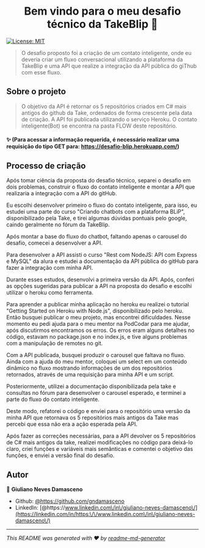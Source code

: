 <h1 align="center">Bem vindo para o meu desafio técnico da TakeBlip 👋</h1>
<p>
  <a href="#" target="_blank">
    <img alt="License: MIT" src="https://img.shields.io/badge/License-MIT-yellow.svg" />
  </a>
</p>

> O desafio proposto foi a criação de um contato inteligente, onde eu deveria criar um fluxo conversacional utilizando a plataforma da TakeBlip e uma API que realize a integração da API pública do giThub com esse fluxo.
## Sobre o projeto
> O objetivo da API é retornar os 5 repositórios criados em C# mais antigos do github da Take, ordenados de forma crescente pela data de criação.
A API foi publicada utilizando o serviço Heroku.
O contato inteligente(Bot) se encontra na pasta FLOW deste repositório.
#### ✨ (Para acessar a informação requerida, é necessário realizar uma requisição do tipo GET para: https://desafio-blip.herokuapp.com/)

## Processo de criação
<p>
Após tomar ciência da proposta do desafio técnico, separei o desafio em dois problemas, construir o fluxo do contato inteligente e montar a API que realizaria a integração com a API do gitHub.
</p>
<p>
Eu escolhi desenvolver primeiro o fluxo do contato inteligente, para isso, eu estudei uma parte do curso "Criando chatbots com a plataforma BLiP", disponibilizado pela Take, e tirei algumas dúvidas pontuais pelo google, caindo geralmente no fórum da TakeBlip.
</p>
<p>
Após montar a base do fluxo do chatbot, faltando apenas o carousel do desafio, comecei a desenvolver a API.
</p>
<p>
Para desenvolver a API assisti o curso "Rest com NodeJS: API com Express e MySQL" da alura e estudei a documentação da API pública do gitHub para fazer a integração com minha API.
</p>
<p>
Durante esses estudos, desenvolvi a primeira versão da API. Após, conferi as opções sugeridas para publicar a API na proposta do desafio e escolhi  utilizar o heroku como ferramenta.
</p>
<p>
Para aprender a publicar minha aplicação no heroku eu realizei o tutorial "Getting Started on Heroku with Node.js", disponibilizado pelo heroku. 
Então busquei publicar o meu projeto, mas encontrei dificuldades.
Nesse momento eu pedi ajuda para o meu mentor na PodCodar para me ajudar, após discutirmos encontramos os erros.
Os erros eram alguns detalhes no código, estavam no package.json e no index.js, e tive alguns problemas com a manipulação de remotes no git.
</p>
<p>
Com a API publicada, busquei produzir o carousel que faltava no fluxo. 
Ainda com a ajuda do meu mentor, coloquei um select em um conteúdo dinâmico no fluxo mostrando informações de um dos repositórios retornados, através de uma requisição para minha API e um script.
</p>
<p>
Posteriormente, utilizei a documentação disponibilizada pela take e consultas no fórum para desenvolver o carousel esperado, e terminei a parte do fluxo do contato inteligente.
</p>
<p>
Deste modo, refatorei o código e enviei para o repositório uma versão da minha API que retornava os 5 repositórios mais antigos da Take mas percebi que essa não era a ação esperada pela API.
</p
<p>
 Após fazer as correções necessárias, para a API devolver os 5 repositórios de C# mais antigos da take, realizei modificações no código para deixá-lo claro, criei funções e variáveis mais semânticas e comentei o objetivo das funções, e enviei a versão final do desafio. 
</p>

## Autor

👤 **Giuliano Neves Damasceno**

* Github: [@https:\/\/github.com\/gndamasceno](https://github.com/https:\/\/github.com\/gndamasceno)
* LinkedIn: [@https:\/\/www.linkedin.com\/in\/giuliano-neves-damasceno\/](https://linkedin.com/in/https:\/\/www.linkedin.com\/in\/giuliano-neves-damasceno\/)

***
_This README was generated with ❤️ by [readme-md-generator](https://github.com/kefranabg/readme-md-generator)_
